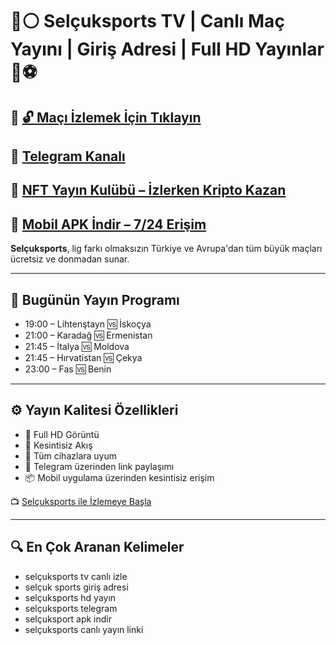 # 🔴⚪ Selçuksports TV | Canlı Maç Yayını | Giriş Adresi | Full HD Yayınlar 🎥⚽

## 🔗 [🔓 Maçı İzlemek İçin Tıklayın](https://www.taraftar.site/)
## 📲 [Telegram Kanalı](https://t.me/selcuksportstv_tr)
## 🎯 [NFT Yayın Kulübü – İzlerken Kripto Kazan](https://up24.live/nftclub)
## 📱 [Mobil APK İndir – 7/24 Erişim](https://atomkontrol.top/apk/selcuksportstv.apk)

**Selçuksports**, lig farkı olmaksızın Türkiye ve Avrupa'dan tüm büyük maçları ücretsiz ve donmadan sunar.

---

## 📆 Bugünün Yayın Programı

- 19:00 – Lihtenştayn 🆚 İskoçya  
- 21:00 – Karadağ 🆚 Ermenistan  
- 21:45 – İtalya 🆚 Moldova  
- 21:45 – Hırvatistan 🆚 Çekya  
- 23:00 – Fas 🆚 Benin  

---

## ⚙️ Yayın Kalitesi Özellikleri

- 🔴 Full HD Görüntü
- 🔁 Kesintisiz Akış
- 📲 Tüm cihazlara uyum
- 🎯 Telegram üzerinden link paylaşımı
- 📦 Mobil uygulama üzerinden kesintisiz erişim

📺 [Selçuksports ile İzlemeye Başla](https://www.taraftar.site/)

---

## 🔍 En Çok Aranan Kelimeler

- selçuksports tv canlı izle  
- selçuk sports giriş adresi  
- selçuksports hd yayın  
- selçuksports telegram  
- selçuksport apk indir  
- selçuksports canlı yayın linki  
